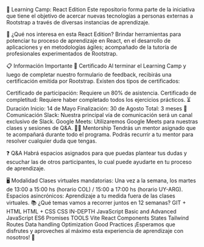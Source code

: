 🚀 Learning Camp: React Edition
Este repositorio forma parte de la iniciativa que tiene el objetivo de acercar nuevas tecnologías a personas externas a Rootstrap a través de diversas instancias de aprendizaje.

🎯 ¿Qué nos interesa en esta React Edition?
Brindar herramientas para potenciar tu proceso de aprendizaje en React, en el desarrollo de aplicaciones y en metodologías ágiles; acompañado de la tutoría de profesionales experimentados de Rootstrap.

📋 Información Importante
🏅 Certificado
Al terminar el Learning Camp y luego de completar nuestro formulario de feedback, recibirás una certificación emitida por Rootstrap. Existen dos tipos de certificados:

Certificado de participación: Requiere un 80% de asistencia.
Certificado de completitud: Requiere haber completado todos los ejercicios prácticos.
⏳ Duración
Inicio: 14 de Mayo
Finalización: 30 de Agosto
Total: 3 meses
💬 Comunicación
Slack: Nuestra principal vía de comunicación será un canal exclusivo de Slack.
Google Meets: Utilizaremos Google Meets para nuestras clases y sesiones de Q&A.
🧑‍🏫 Mentorship
Tendrás un mentor asignado que te acompañará durante todo el programa. Podrás recurrir a tu mentor para resolver cualquier duda que tengas.

❓ Q&A
Habrá espacios asignados para que puedas plantear tus dudas y escuchar las de otros participantes, lo cual puede ayudarte en tu proceso de aprendizaje.

🖥️ Modalidad
Clases virtuales mandatorias: Una vez a la semana, los martes de 13:00 a 15:00 hs (horario COL) / 15:00 a 17:00 hs (horario UY-ARG).
Espacios asincrónicos: Aprendizaje a tu medida fuera de las clases virtuales.
📚 ¿Qué temas vamos a recorrer juntos en 12 semanas?
GIT + HTML
HTML + CSS
CSS IN-DEPTH
JavaScript
Basic and Advanced JavaScript
ES6
Promises
TOOLS
Vite
React
Components
States
Tailwind
Routes
Data handling
Optimization
Good Practices
¡Esperamos que disfrutes y aproveches al máximo esta experiencia de aprendizaje con nosotros! 🌟
